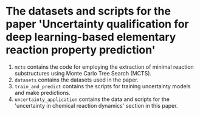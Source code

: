 # The datasets and scripts for the paper 'Uncertainty qualification for deep learning-based elementary reaction property prediction'
1. `mcts` contains the code for employing the extraction of minimal reaction substructures using Monte Carlo Tree Search (MCTS).
2. `datasets` contains the datasets used in the paper.
3. `train_and_predict` contains the scripts for training uncertainty models and make predictions.
4. `uncertainty_application` contains the data and scripts for the 'uncertainty in chemical reaction dynamics' section in this paper.
